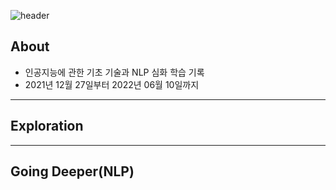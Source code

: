 ![header](https://capsule-render.vercel.app/api?type=soft&color=abbaab&height=150&section=header&text=Sally's%20AIFFELog%20✨&fontSize=55&animation=blink&fontColor=ffffff)

## About
* 인공지능에 관한 기초 기술과 NLP 심화 학습 기록
* 2021년 12월 27일부터 2022년 06월 10일까지

----

## Exploration

----

## Going Deeper(NLP)
